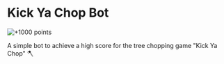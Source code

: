 # Kick Ya Chop Bot

![+1000 points](image.gif)

A simple bot to achieve a high score for the tree chopping game "Kick Ya Chop" 🪓
